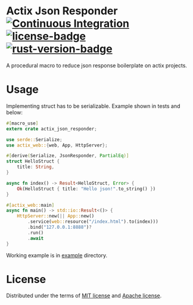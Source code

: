 # Actix Json Responder [![Continuous Integration](https://github.com/eisberg-labs/actix-json-responder/actions/workflows/ci.yml/badge.svg)](https://github.com/eisberg-labs/actix-json-responder/actions/workflows/ci.yml) [![license-badge][]][license] [![rust-version-badge][]][rust-version]

A procedural macro to reduce json response boilerplate on actix projects.

# Usage
Implementing struct has to be serializable. Example shown in tests and below:
```rust
#[macro_use]
extern crate actix_json_responder;

use serde::Serialize;
use actix_web::{web, App, HttpServer};

#[derive(Serialize, JsonResponder, PartialEq)]
struct HelloStruct {
    title: String,
}

async fn index() -> Result<HelloStruct, Error> {
    Ok(HelloStruct { title: "Hello json!".to_string() })
}

#[actix_web::main]
async fn main() -> std::io::Result<()> {
    HttpServer::new(|| App::new()
        .service(web::resource("/index.html").to(index)))
        .bind("127.0.0.1:8888")?
        .run()
        .await
}
```
Working example is in [example](./example) directory.

# License

Distributed under the terms of [MIT license](./LICENSE-MIT) and [Apache license](./LICENSE-APACHE).


[cargo-badge]: https://img.shields.io/crates/v/actix-json-responder.svg?style=flat-square
[cargo]: https://crates.io/crates/actix-json-responder
[license-badge]: https://img.shields.io/badge/license-MIT/Apache--2.0-lightgray.svg?style=flat-square
[license]: #license
[rust-version-badge]: https://img.shields.io/badge/rust-1.15+-blue.svg?style=flat-square
[rust-version]: .travis.yml#L5
